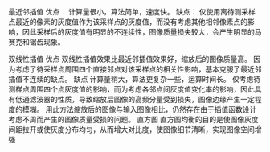 最近邻插值
优点：
计算量很小，算法简单，速度快。
缺点：
仅使用离待测采样点最近的像素的灰度值作为该采样点的灰度值，而没有考虑其他相邻像素点的影响，因此采样后的灰度值有明显的不连续性，图像质量损失较大，会产生明显的马赛克和锯齿现象。

双线性插值
优点
双线性插值效果比最近邻插值效果好，缩放后的图像质量高。
因为考虑了待采样点周围四个直接邻点对该采样点的相关性影响，基本克服了最近邻插值不连续的缺点。
缺点
计算量稍大，算法更复杂一些，运算时间长。
仅考虑待测样点周围四个点灰度值的影响，而为考虑各邻点间灰度值变化率的影响，因此具有低通滤波器的性质，导致缩放后图像的高频分量受到损失，图像边缘产生一定程度的模糊。
用此方法缩放后的图像与输入图像相比，仍然存在由于插值函数设计考虑不周而产生的图像质量受损的问题。
直方图
直方图均衡的目的是使图像灰度间距拉开或使灰度分布均匀，从而增大对比度，使图像细节清晰，实现图像空间增强
